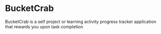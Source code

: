 # BucketCrab
BucketCrab is a self project or learning activity progress tracker application that rewards you upon task completion
